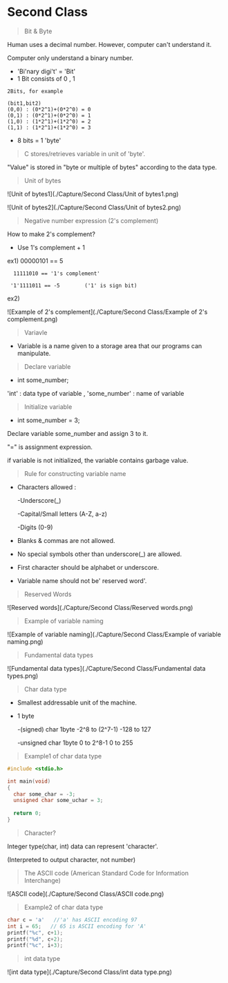 # Second Class

> Bit & Byte

Human uses a decimal number. However, computer can't understand it.

Computer only understand a binary number. 

- 'Bi'nary digi't' = 'Bit'
- 1 Bit consists of 0 , 1

```
2Bits, for example

(bit1,bit2)
(0,0) : (0*2^1)+(0*2^0) = 0
(0,1) : (0*2^1)+(0*2^0) = 1
(1,0) : (1*2^1)+(1*2^0) = 2
(1,1) : (1*2^1)+(1*2^0) = 3
```

- 8 bits = 1 'byte'

> C stores/retrieves variable in unit of 'byte'.

"Value" is stored in "byte or multiple of bytes" according to the data type.



> Unit of bytes

![Unit of bytes1](./Capture/Second Class/Unit of bytes1.png)



![Unit of bytes2](./Capture/Second Class/Unit of bytes2.png)



> Negative number expression (2's complement)

How to make 2's complement?

- Use 1's complement + 1

ex1) 00000101 == 5

 	  11111010 == '1's complement'

 	 '1'1111011 == -5        ('1' is sign bit)

ex2)

![Example of 2's complement](./Capture/Second Class/Example of 2's complement.png)



> Variavle

- Variable is a name given to a storage area that our programs can manipulate.

> Declare variable

- int some_number; 

'int' : data type of variable , 'some_number' : name of variable 

> Initialize variable

- int some_number = 3;

Declare variable some_number and assign 3 to it.

"=" is assignment expression.

if variable is not initialized, the variable contains garbage value.





>Rule for constructing variable name 

- Characters allowed : 

  -Underscore(_)

  -Capital/Small letters (A-Z, a-z)

  -Digits (0-9)

- Blanks & commas are not allowed.

- No special symbols other than underscore(_) are allowed.

- First character should be alphabet or underscore.

- Variable name should not be' reserved word'.

> Reserved Words

![Reserved words](./Capture/Second Class/Reserved words.png)

> Example of variable naming

![Example of variable naming](./Capture/Second Class/Example of variable naming.png)





> Fundamental data types

![Fundamental data types](./Capture/Second Class/Fundamental data types.png)



> Char data type

- Smallest addressable unit of the machine.

- 1 byte

  -(signed) char	1byte	-2^8 to (2^7-1)	-128 to 127

  -unsigned char	1byte	0 to 2^8-1	0 to 255

> Example1 of char data type

```c
#include <stdio.h>

int main(void)
{
  char some_char = -3;
  unsigned char some_uchar = 3;
  
  return 0;
}
```

>Character?

Integer type(char, int) data can represent 'character'.

(Interpreted to output character, not number)



> The ASCII code (American Standard Code for Information Interchange)

![ASCII code](./Capture/Second Class/ASCII code.png)



> Example2 of char data type

```c
char c = 'a'   //'a' has ASCII encoding 97
int i = 65;   // 65 is ASCII encoding for 'A'
printf("%c", c+1);
printf("%d", c+2);
printf("%c", i+3);
```





>int data type

![int data type](./Capture/Second Class/int data type.png)

